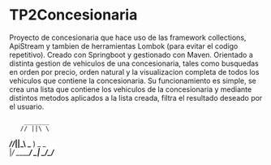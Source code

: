 # TP2Concesionaria                                          
Proyecto de concesionaria que hace uso de las framework collections, ApiStream y tambien de herramientas Lombok (para evitar el codigo repetitivo). Creado con Springboot y gestionado con Maven. Orientado a distinta gestion de vehiculos de una concesionaria, tales como busquedas en orden por precio, orden natural y la visualizacion completa de todos los vehiculos que contiene la concesionaria. Su funcionamiento es simple, se crea una lista que contiene los vehiculos de la concesionaria y mediante distintos metodos aplicados a la lista creada, filtra el resultado deseado por el usuario.

        _______
       // ||\ \
 _____//___||_\ \___
 ) _ _ \
 |_/ \________/ \___|
___\_/________\_/______
